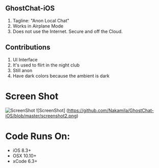 ## GhostChat-iOS
1. Tagline: "Anon Local Chat" 
2. Works in Airplane Mode
3. Does not use the Internet. Secure and off the Cloud.  


## Contributions
1. UI Interface
2. It's used to flirt in the night club
3. Still anon 
4. Have dark colors because the ambient is dark

# Screen Shot
![ScreenShot](https://github.com/Nakamila/GhostChat-iOS/blob/master/Screenshot.gif) 
![ScreenShot] (https://github.com/Nakamila/GhostChat-iOS/blob/master/screenshot2.png)


# Code Runs On:
+ iOS 8.3+
+ OSX 10.10+
+ xCode 6.3+  
 
